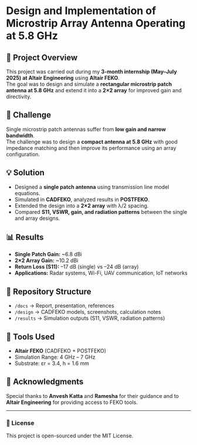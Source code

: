 # Design and Implementation of Microstrip Array Antenna Operating at 5.8 GHz

## 📌 Project Overview
This project was carried out during my **3-month internship (May–July 2025) at Altair Engineering** using **Altair FEKO**.  
The goal was to design and simulate a **rectangular microstrip patch antenna at 5.8 GHz** and extend it into a **2×2 array** for improved gain and directivity.  

## 🎯 Challenge
Single microstrip patch antennas suffer from **low gain and narrow bandwidth**.  
The challenge was to design a **compact antenna at 5.8 GHz** with good impedance matching and then improve its performance using an array configuration.  

## 💡 Solution
- Designed a **single patch antenna** using transmission line model equations.  
- Simulated in **CADFEKO**, analyzed results in **POSTFEKO**.  
- Extended the design into a **2×2 array** with λ/2 spacing.  
- Compared **S11, VSWR, gain, and radiation patterns** between the single and array designs.  

## 📊 Results
- **Single Patch Gain:** ~6.8 dBi  
- **2×2 Array Gain:** ~10.2 dBi  
- **Return Loss (S11):** –17 dB (single) vs –24 dB (array)  
- **Applications:** Radar systems, Wi-Fi, UAV communication, IoT networks  

## 📂 Repository Structure
- `/docs` → Report, presentation, references  
- `/design` → CADFEKO models, screenshots, calculation notes  
- `/results` → Simulation outputs (S11, VSWR, radiation patterns)  

## 🔧 Tools Used
- **Altair FEKO** (CADFEKO + POSTFEKO)  
- Simulation Range: 4 GHz – 7 GHz  
- Substrate: εr = 3.4, h = 1.6 mm  

## 🙏 Acknowledgments
Special thanks to **Anvesh Katta** and **Ramesha** for their guidance and to **Altair Engineering** for providing access to FEKO tools.  

---

### 📜 License
This project is open-sourced under the MIT License.  
